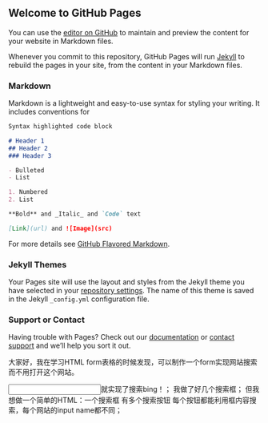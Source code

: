 ## Welcome to GitHub Pages

You can use the [editor on GitHub](https://github.com/elodiagit/SearchEngine/edit/master/README.md) to maintain and preview the content for your website in Markdown files.

Whenever you commit to this repository, GitHub Pages will run [Jekyll](https://jekyllrb.com/) to rebuild the pages in your site, from the content in your Markdown files.

### Markdown

Markdown is a lightweight and easy-to-use syntax for styling your writing. It includes conventions for

```markdown
Syntax highlighted code block

# Header 1
## Header 2
### Header 3

- Bulleted
- List

1. Numbered
2. List

**Bold** and _Italic_ and `Code` text

[Link](url) and ![Image](src)
```

For more details see [GitHub Flavored Markdown](https://guides.github.com/features/mastering-markdown/).

### Jekyll Themes

Your Pages site will use the layout and styles from the Jekyll theme you have selected in your [repository settings](https://github.com/elodiagit/SearchEngine/settings). The name of this theme is saved in the Jekyll `_config.yml` configuration file.

### Support or Contact

Having trouble with Pages? Check out our [documentation](https://help.github.com/categories/github-pages-basics/) or [contact support](https://github.com/contact) and we’ll help you sort it out.


大家好，我在学习HTML form表格的时候发现，可以制作一个form实现网站搜索而不用打开这个网站。<form action= http://cn.bing.com/search >  <input name=q>就实现了搜索bing！；
我做了好几个搜索框；
但我想做一个简单的HTML：一个搜索框 有多个搜索按钮 每个按钮都能利用框内容搜索，每个网站的input name都不同；


